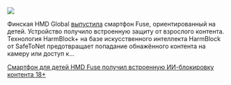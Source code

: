 <!--2025-08-20 13:23:46-->
<div class="yb">
  <div class="rss habr"><img src="https://habrastorage.org/getpro/habr/upload_files/7cc/309/53d/7cc30953dbd3753e8ee2500828806ca3.jpg" /><p>Финская HMD Global <a href="https://www.hmd.com/en_int/hmd-fuse" rel="noopener noreferrer nofollow">выпустила</a> смартфон Fuse, ориентированный на детей. Устройство получило встроенную защиту от взрослого контента. Технология HarmBlock+ на базе искусственного интеллекта HarmBlock от SafeToNet предотвращает попадание обнажённого контента на камеру или доступ к... <p class="titl"><a href="https://habr.com/ru/news/939058/?utm_source=habrahabr&utm_medium=rss&utm_campaign=939058">Смартфон для детей HMD Fuse получил встроенную ИИ-блокировку контента 18+</a></p></div>
</div>
